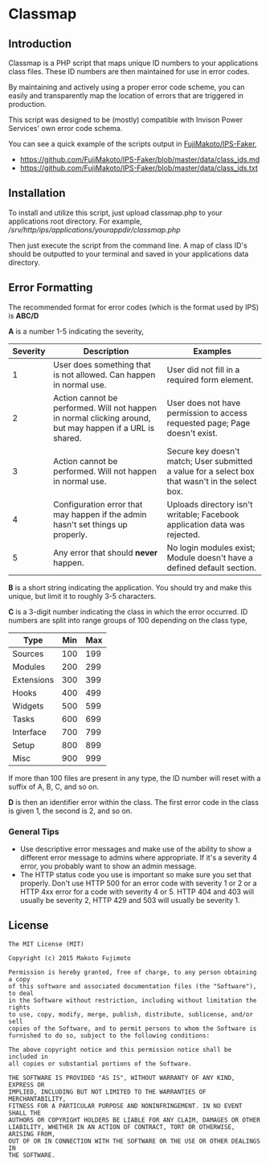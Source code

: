 # Classmap
## Introduction
Classmap is a PHP script that maps unique ID numbers to your applications class files. These ID numbers are then maintained for use in error codes.

By maintaining and actively using a proper error code scheme, you can easily and transparently map the location of errors that are triggered in production.

This script was designed to be (mostly) compatible with Invison Power Services' own error code schema.

You can see a quick example of the scripts output in [FujiMakoto/IPS-Faker](https://github.com/FujiMakoto/IPS-Faker),
* https://github.com/FujiMakoto/IPS-Faker/blob/master/data/class_ids.md
* https://github.com/FujiMakoto/IPS-Faker/blob/master/data/class_ids.txt

## Installation
To install and utilize this script, just upload classmap.php to your applications root directory. For example, */srv/http/ips/applications/yourappdir/classmap.php*

Then just execute the script from the command line. A map of class ID's should be outputted to your terminal and saved in your applications data directory.

## Error Formatting
The recommended format for error codes (which is the format used by IPS) is **ABC/D**

**A** is a number 1-5 indicating the severity,

| Severity | Description                                                                                               | Examples                                                                                         |
| -------- | --------------------------------------------------------------------------------------------------------- | ------------------------------------------------------------------------------------------------ |
| 1        | User does something that is not allowed. Can happen in normal use.                                        | User did not fill in a required form element.                                                    |
| 2        | Action cannot be performed. Will not happen in normal clicking around, but may happen if a URL is shared. | User does not have permission to access requested page; Page doesn't exist.                      |
| 3        | Action cannot be performed. Will not happen in normal use.                                                | Secure key doesn't match; User submitted a value for a select box that wasn't in the select box. |
| 4        | Configuration error that may happen if the admin hasn't set things up properly.                           | Uploads directory isn't writable; Facebook application data was rejected.                        |
| 5        | Any error that should **never** happen.                                                                     | No login modules exist; Module doesn't have a defined default section.                         |

**B** is a short string indicating the application. You should try and make this unique, but limit it to roughly 3-5 characters.

**C** is a 3-digit number indicating the class in which the error occurred. ID numbers are split into range groups of 100 depending on the class type,

| Type       | Min | Max |
| ---------- | --- | --- |
| Sources    | 100 | 199 |
| Modules    | 200 | 299 |
| Extensions | 300 | 399 |
| Hooks      | 400 | 499 |
| Widgets    | 500 | 599 |
| Tasks      | 600 | 699 |
| Interface  | 700 | 799 |
| Setup      | 800 | 899 |
| Misc       | 900 | 999 |
If more than 100 files are present in any type, the ID number will reset with a suffix of A, B, C, and so on.

**D** is then an identifier error within the class. The first error code in the class is given 1, the second is 2, and so on.

### General Tips
* Use descriptive error messages and make use of the ability to show a different error message to admins where appropriate. If it's a severity 4 error, you probably want to show an admin message.
* The HTTP status code you use is important so make sure you set that properly. Don't use HTTP 500 for an error code with severity 1 or 2 or a HTTP 4xx error for a code with severity 4 or 5. HTTP 404 and 403 will usually be severity 2, HTTP 429 and 503 will usually be severity 1.

## License
```
The MIT License (MIT)

Copyright (c) 2015 Makoto Fujimoto

Permission is hereby granted, free of charge, to any person obtaining a copy
of this software and associated documentation files (the "Software"), to deal
in the Software without restriction, including without limitation the rights
to use, copy, modify, merge, publish, distribute, sublicense, and/or sell
copies of the Software, and to permit persons to whom the Software is
furnished to do so, subject to the following conditions:

The above copyright notice and this permission notice shall be included in
all copies or substantial portions of the Software.

THE SOFTWARE IS PROVIDED "AS IS", WITHOUT WARRANTY OF ANY KIND, EXPRESS OR
IMPLIED, INCLUDING BUT NOT LIMITED TO THE WARRANTIES OF MERCHANTABILITY,
FITNESS FOR A PARTICULAR PURPOSE AND NONINFRINGEMENT. IN NO EVENT SHALL THE
AUTHORS OR COPYRIGHT HOLDERS BE LIABLE FOR ANY CLAIM, DAMAGES OR OTHER
LIABILITY, WHETHER IN AN ACTION OF CONTRACT, TORT OR OTHERWISE, ARISING FROM,
OUT OF OR IN CONNECTION WITH THE SOFTWARE OR THE USE OR OTHER DEALINGS IN
THE SOFTWARE.
```
